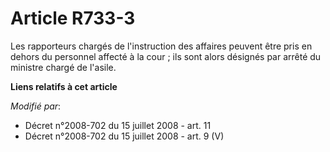 # Article R733-3

Les rapporteurs chargés de l'instruction des affaires peuvent être pris en dehors du personnel affecté à la cour ; ils sont
alors désignés par arrêté du ministre chargé de l'asile.

**Liens relatifs à cet article**

_Modifié par_:

  - Décret n°2008-702 du 15 juillet 2008 - art. 11
  - Décret n°2008-702 du 15 juillet 2008 - art. 9 (V)
